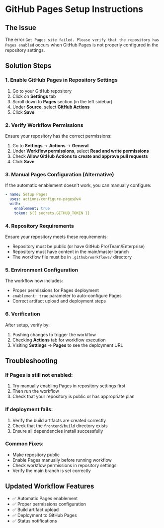 # GitHub Pages Setup Instructions

## The Issue
The error `Get Pages site failed. Please verify that the repository has Pages enabled` occurs when GitHub Pages is not properly configured in the repository settings.

## Solution Steps

### 1. Enable GitHub Pages in Repository Settings
1. Go to your GitHub repository
2. Click on **Settings** tab
3. Scroll down to **Pages** section (in the left sidebar)
4. Under **Source**, select **GitHub Actions**
5. Click **Save**

### 2. Verify Workflow Permissions
Ensure your repository has the correct permissions:
1. Go to **Settings** → **Actions** → **General**
2. Under **Workflow permissions**, select **Read and write permissions**
3. Check **Allow GitHub Actions to create and approve pull requests**
4. Click **Save**

### 3. Manual Pages Configuration (Alternative)
If the automatic enablement doesn't work, you can manually configure:

```yaml
- name: Setup Pages
  uses: actions/configure-pages@v4
  with:
    enablement: true
    token: ${{ secrets.GITHUB_TOKEN }}
```

### 4. Repository Requirements
Ensure your repository meets these requirements:
- Repository must be public (or have GitHub Pro/Team/Enterprise)
- Repository must have content in the main/master branch
- The workflow file must be in `.github/workflows/` directory

### 5. Environment Configuration
The workflow now includes:
- Proper permissions for Pages deployment
- `enablement: true` parameter to auto-configure Pages
- Correct artifact upload and deployment steps

### 6. Verification
After setup, verify by:
1. Pushing changes to trigger the workflow
2. Checking **Actions** tab for workflow execution
3. Visiting **Settings** → **Pages** to see the deployment URL

## Troubleshooting

### If Pages is still not enabled:
1. Try manually enabling Pages in repository settings first
2. Then run the workflow
3. Check that your repository is public or has appropriate plan

### If deployment fails:
1. Verify the build artifacts are created correctly
2. Check that the `frontend/build` directory exists
3. Ensure all dependencies install successfully

### Common Fixes:
- Make repository public
- Enable Pages manually before running workflow
- Check workflow permissions in repository settings
- Verify the main branch is set correctly

## Updated Workflow Features
- ✅ Automatic Pages enablement
- ✅ Proper permissions configuration
- ✅ Build artifact upload
- ✅ Deployment to GitHub Pages
- ✅ Status notifications
